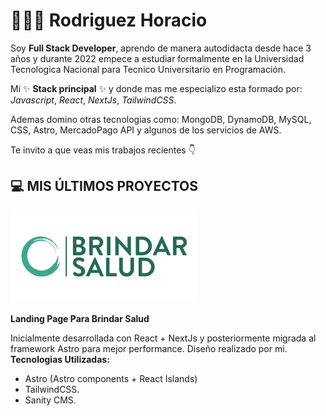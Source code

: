 # 🙋🏻‍♂️ Rodriguez Horacio

Soy **Full Stack Developer**, aprendo de manera autodidacta desde hace 3 años y durante 2022 empece a estudiar formalmente en la Universidad Tecnologica Nacional para Tecnico Universitario en Programación.

Mi ✨ **Stack principal** ✨ y donde mas me especializo esta formado por: _Javascript_, _React_, _NextJs_, _TailwindCSS_.

Ademas domino otras tecnologias como: MongoDB, DynamoDB, MySQL, CSS, Astro, MercadoPago API y algunos de los servicios de AWS.

Te invito a que veas mis trabajos recientes 👇

## 💻 MIS ÚLTIMOS PROYECTOS

[![Brindar Salud Logo](./LogoBrindarSlaud.png)](https://brindar-salud.com)

**Landing Page Para Brindar Salud**

Inicialmente desarrollada con React + NextJs y posteriormente migrada al framework Astro para mejor performance. Diseño realizado por mi.
**Tecnologias Utilizadas:**
- Astro (Astro components + React Islands)
- TailwindCSS.
- Sanity CMS.



<!---
horarodriguezz/horarodriguezz is a ✨ special ✨ repository because its `README.md` (this file) appears on your GitHub profile.
You can click the Preview link to take a look at your changes.
--->
